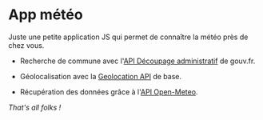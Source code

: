 # App météo

Juste une petite application JS qui permet de connaître la météo près de chez vous.

- Recherche de commune avec l'[API Découpage administratif](https://geo.api.gouv.fr/decoupage-administratif) de gouv.fr.

- Géolocalisation avec la [Geolocation API](https://developer.mozilla.org/en-US/docs/Web/API/Geolocation_API) de base.

- Récupération des données grâce à l'[API Open-Meteo](https://open-meteo.com/en).

_That's all folks !_
